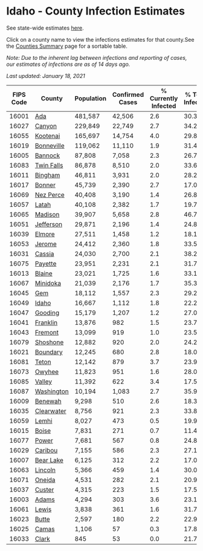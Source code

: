 # Idaho - County Infection Estimates

See state-wide estimates [here](/infections/us-id).

Click on a county name to view the infections estimates for that county.See the [Counties Summary](/infections/summary-counties) page for a sortable table.

*Note: Due to the inherent lag between infections and reporting of cases, our estimates of infections are as of 14 days ago.*

*Last updated: January 18, 2021*

|   FIPS Code |                   County |   Population |   Confirmed Cases |   % Currently Infected |   % Total Infected |
|-------------|--------------------------|--------------|-------------------|------------------------|--------------------|
|       16001 |               [Ada](ada) |      481,587 |            42,506 |                    2.6 |               30.3 |
|       16027 |         [Canyon](canyon) |      229,849 |            22,749 |                    2.7 |               34.2 |
|       16055 |     [Kootenai](kootenai) |      165,697 |            14,754 |                    4.0 |               29.8 |
|       16019 | [Bonneville](bonneville) |      119,062 |            11,110 |                    1.9 |               31.4 |
|       16005 |       [Bannock](bannock) |       87,808 |             7,058 |                    2.3 |               26.7 |
|       16083 | [Twin Falls](twin-falls) |       86,878 |             8,510 |                    2.0 |               33.6 |
|       16011 |       [Bingham](bingham) |       46,811 |             3,931 |                    2.0 |               28.2 |
|       16017 |         [Bonner](bonner) |       45,739 |             2,390 |                    2.7 |               17.0 |
|       16069 |   [Nez Perce](nez-perce) |       40,408 |             3,190 |                    1.4 |               26.8 |
|       16057 |           [Latah](latah) |       40,108 |             2,382 |                    1.7 |               19.7 |
|       16065 |       [Madison](madison) |       39,907 |             5,658 |                    2.8 |               46.7 |
|       16051 |   [Jefferson](jefferson) |       29,871 |             2,196 |                    1.4 |               24.8 |
|       16039 |         [Elmore](elmore) |       27,511 |             1,458 |                    1.2 |               18.1 |
|       16053 |         [Jerome](jerome) |       24,412 |             2,360 |                    1.8 |               33.5 |
|       16031 |         [Cassia](cassia) |       24,030 |             2,700 |                    2.1 |               38.2 |
|       16075 |       [Payette](payette) |       23,951 |             2,231 |                    2.1 |               31.7 |
|       16013 |         [Blaine](blaine) |       23,021 |             1,725 |                    1.6 |               33.1 |
|       16067 |     [Minidoka](minidoka) |       21,039 |             2,176 |                    1.7 |               35.3 |
|       16045 |               [Gem](gem) |       18,112 |             1,557 |                    2.3 |               29.2 |
|       16049 |           [Idaho](idaho) |       16,667 |             1,112 |                    1.8 |               22.2 |
|       16047 |       [Gooding](gooding) |       15,179 |             1,207 |                    1.2 |               27.0 |
|       16041 |     [Franklin](franklin) |       13,876 |               982 |                    1.5 |               23.7 |
|       16043 |       [Fremont](fremont) |       13,099 |               919 |                    1.0 |               23.5 |
|       16079 |     [Shoshone](shoshone) |       12,882 |               920 |                    2.0 |               24.2 |
|       16021 |     [Boundary](boundary) |       12,245 |               680 |                    2.8 |               18.0 |
|       16081 |           [Teton](teton) |       12,142 |               879 |                    3.7 |               23.9 |
|       16073 |         [Owyhee](owyhee) |       11,823 |               951 |                    1.6 |               28.0 |
|       16085 |         [Valley](valley) |       11,392 |               622 |                    3.4 |               17.5 |
|       16087 | [Washington](washington) |       10,194 |             1,083 |                    2.7 |               35.9 |
|       16009 |       [Benewah](benewah) |        9,298 |               510 |                    2.6 |               18.3 |
|       16035 | [Clearwater](clearwater) |        8,756 |               921 |                    2.3 |               33.8 |
|       16059 |           [Lemhi](lemhi) |        8,027 |               473 |                    0.5 |               19.9 |
|       16015 |           [Boise](boise) |        7,831 |               271 |                    0.7 |               11.4 |
|       16077 |           [Power](power) |        7,681 |               567 |                    0.8 |               24.8 |
|       16029 |       [Caribou](caribou) |        7,155 |               586 |                    2.3 |               27.1 |
|       16007 |   [Bear Lake](bear-lake) |        6,125 |               312 |                    2.2 |               17.0 |
|       16063 |       [Lincoln](lincoln) |        5,366 |               459 |                    1.4 |               30.0 |
|       16071 |         [Oneida](oneida) |        4,531 |               282 |                    2.1 |               20.9 |
|       16037 |         [Custer](custer) |        4,315 |               223 |                    1.5 |               17.5 |
|       16003 |           [Adams](adams) |        4,294 |               303 |                    3.6 |               23.1 |
|       16061 |           [Lewis](lewis) |        3,838 |               361 |                    1.6 |               31.7 |
|       16023 |           [Butte](butte) |        2,597 |               180 |                    2.2 |               22.9 |
|       16025 |           [Camas](camas) |        1,106 |                57 |                    0.3 |               17.8 |
|       16033 |           [Clark](clark) |          845 |                53 |                    0.0 |               21.7 |